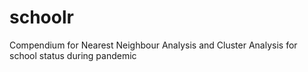 # schoolr
Compendium for Nearest Neighbour Analysis and Cluster Analysis for school status during pandemic
